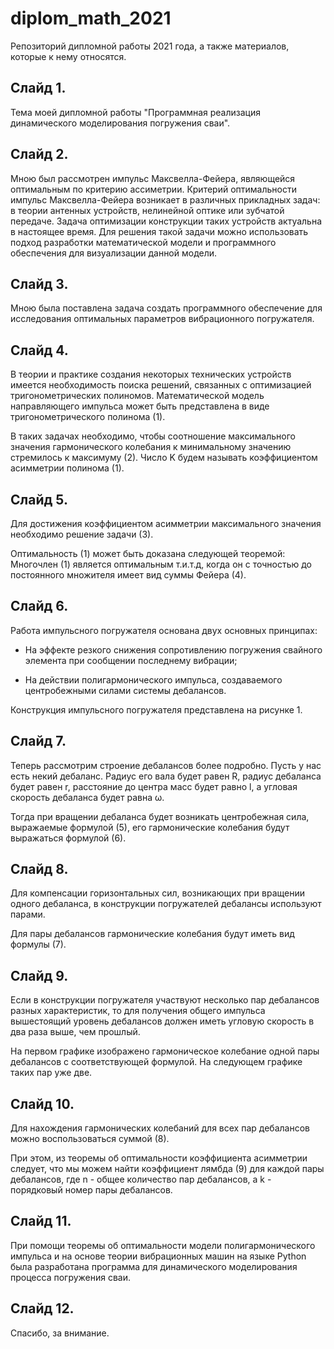 # diplom_math_2021
Репозиторий дипломной работы 2021 года, а также материалов, которые к нему относятся.

## Слайд 1.

Тема моей дипломной работы "Программная реализация динамического моделирования погружения сваи".

## Слайд 2.

Мною был рассмотрен импульс Максвелла-Фейера, являющейся оптимальным по критерию ассиметрии.
Критерий оптимальности импульс Максвелла-Фейера возникает в различных прикладных задач: в теории антенных устройств,
нелинейной оптике или зубчатой передаче. Задача оптимизации конструкции таких устройств актуальна в настоящее время.
Для решения такой задачи можно использовать подход разработки математической модели и программного обеспечения для визуализации данной модели.

## Слайд 3.

Мною была поставлена задача создать программного обеспечение для исследования оптимальных параметров вибрационного погружателя.

## Слайд 4.
В теории и практике создания некоторых технических устройств имеется необходимость поиска решений, связанных с оптимизацией тригонометрических полиномов.
Математической модель направляющего импульса может быть представлена в виде тригонометрического полинома (1).

В таких задачах необходимо, чтобы соотношение максимального значения гармонического колебания к минимальному значению стремилось к максимуму (2).
Число K будем называть коэффициентом асимметрии полинома (1).

## Слайд 5.
Для достижения коэффициентом асимметрии максимального значения необходимо решение задачи (3).

Оптимальность (1) может быть доказана следующей теоремой:
Многочлен (1) является оптимальным т.и.т.д, когда он с точностью до постоянного множителя имеет вид суммы Фейера (4).

## Слайд 6.

Работа импульсного погружателя основана двух основных принципах:

- На эффекте резкого снижения сопротивлению погружения свайного элемента при сообщении последнему вибрации;

- На действии полигармонического импульса, создаваемого центробежными силами системы дебалансов.

Конструкция импульсного погружателя представлена на рисунке 1.

## Слайд 7.

Теперь рассмотрим строение дебалансов более подробно. Пусть у нас есть некий дебаланс.
Радиус его вала будет равен R, радиус дебаланса будет равен r,
расстояние до центра масс будет равно l, а угловая скорость дебаланса будет равна ω.

Тогда при вращении дебаланса будет возникать центробежная сила, выражаемые формулой (5), его гармонические колебания будут выражаться формулой (6).

## Слайд 8.

Для компенсации горизонтальных сил, возникающих при вращении одного дебаланса, в конструкции погружателей дебалансы используют парами. 

Для пары дебалансов гармонические колебания будут иметь вид формулы (7).

## Слайд 9.

Если в конструкции погружателя участвуют несколько пар дебалансов разных характеристик,
то для получения общего импульса вышестоящий уровень дебалансов должен иметь угловую скорость в два раза выше, чем прошлый.

На первом графике изображено гармоническое колебание одной пары дебалансов с соответствующей формулой. На следующем графике таких пар уже две.

## Слайд 10.

Для нахождения гармонических колебаний для всех пар дебалансов можно воспользоваться суммой (8).

При этом, из теоремы об оптимальности коэффициента асимметрии следует, что мы можем найти коэффициент лямбда (9) для каждой пары дебалансов,
где n - общее количество пар дебалансов, а k - порядковый номер пары дебалансов.

## Слайд 11.

При помощи теоремы об оптимальности модели полигармонического импульса и на основе теории вибрационных машин
на языке Python была разработана программа для динамического моделирования процесса погружения сваи.

## Слайд 12.

Спасибо, за внимание.
